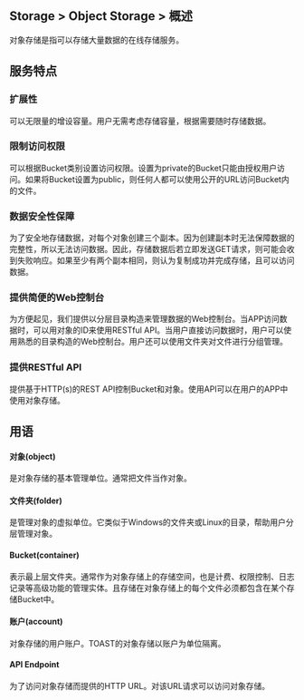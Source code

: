 ## Storage > Object Storage > 概述

对象存储是指可以存储大量数据的在线存储服务。

## 服务特点

### 扩展性

可以无限量的增设容量。用户无需考虑存储容量，根据需要随时存储数据。

### 限制访问权限

可以根据Bucket类别设置访问权限。设置为private的Bucket只能由授权用户访问。如果将Bucket设置为public，则任何人都可以使用公开的URL访问Bucket内的文件。

### 数据安全性保障

为了安全地存储数据，对每个对象创建三个副本。因为创建副本时无法保障数据的完整性，所以无法访问数据。因此，存储数据后若立即发送GET请求，则可能会收到失败响应。如果至少有两个副本相同，则认为复制成功并完成存储，且可以访问数据。

### 提供简便的Web控制台

为方便起见，我们提供以分层目录构造来管理数据的Web控制台。当APP访问数据时，可以用对象的ID来使用RESTful API。当用户直接访问数据时，用户可以使用熟悉的目录构造的Web控制台。用户还可以使用文件夹对文件进行分组管理。

### 提供RESTful API

提供基于HTTP(s)的REST API控制Bucket和对象。使用API可以在用户的APP中使用对象存储。


## 用语
#### 对象(object)
是对象存储的基本管理单位。通常把文件当作对象。
#### 文件夹(folder)
是管理对象的虚拟单位。它类似于Windows的文件夹或Linux的目录，帮助用户分层管理对象。
#### Bucket(container)
表示最上层文件夹。通常作为对象存储上的存储空间，也是计费、权限控制、日志记录等高级功能的管理实体。且存储在对象存储上的每个文件必须都包含在某个存储Bucket中。
#### 账户(account)
对象存储的用户账户。TOAST的对象存储以账户为单位隔离。
#### API Endpoint
为了访问对象存储而提供的HTTP URL。对该URL请求可以访问对象存储。
